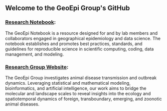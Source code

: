 ## Welcome to the GeoEpi Group's GitHub

###  [Research Notebook](https://geoepi.github.io/Notebook/):
The GeoEpi Notebook is a resource designed for and by lab members and collaborators engaged in geographical epidemiology and data science. The notebook establishes and promotes best practices, standards, and guidelines for reproducible science in scientific computing, coding, data management, and modeling.

###  [Research Group Website](https://geoepi.github.io/):
The GeoEpi Group investigates animal disease transmission and outbreak dynamics. Leveraging statistical and mathematical modeling, bioinformatics, and artificial intelligence, our work aims to bridge the molecular and landscape scales to reveal insights into the ecology and spatiotemporal dynamics of foreign, transboundary, emerging, and zoonotic animal diseases.
